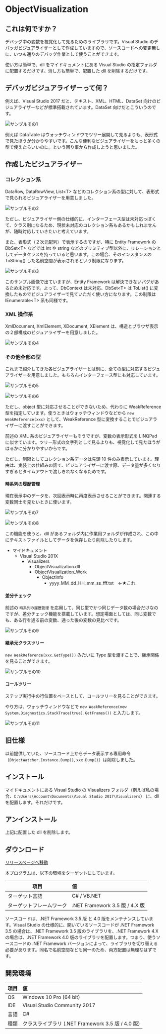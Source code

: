 ﻿
# ObjectVisualization

## これは何ですか？

デバッグ中の変数を視覚化して見るためのライブラリです。Visual Studio のデバッガビジュアライザーとして作成していますので、ソースコードへの変更無しに、いつも通りのデバッグ作業として使うことができます。

使い方は簡単で、dll をマイドキュメントにある Visual Studio の指定フォルダに配置するだけです。消し方も簡単で、配置した dll を削除するだけです。

## デバッガビジュアライザーって何？

例えば、Visual Studio 2017 だと、テキスト、XML、HTML、DataSet 向けのビジュアライザーなどが標準搭載されています。DataSet 向けだとこういうのです。

![サンプルその1](https://raw.githubusercontent.com/sutefu7/ObjectVisualization/master/docs/images/image01.png)

例えば DataTable はウォッチウィンドウでツリー展開して見るよりも、表形式で見たほうが分かりやすいです。こんな便利なビジュアライザーをもっと多くの型で使えたらいいのに。という困り事から作成しようと思いました。

## 作成したビジュアライザー

### コレクション系

DataRow, DataRowView, List&lt;T&gt; などのコレクション系の型に対して、表形式で見られるビジュアライザーを用意しました。

![サンプルその2](https://raw.githubusercontent.com/sutefu7/ObjectVisualization/master/docs/images/image02.png)

ただし、ビジュアライザー側の仕様的に、インターフェース型は未対応っぽくて、クラス別になるため、現状未対応のコレクション系もあるかもしれませんが、随時対応していきたいと考えています。

また、表形式（２次元配列）で表示するのですが、特に Entity Framework の DbSet&lt;T&gt; などでは int や string などのプリミティブ型以外に、リレーションとしてデータクラスを持っていると思います。この場合、そのインスタンスの ToString() した名前空間が表示されるという制限になります。

![サンプルその3](https://raw.githubusercontent.com/sutefu7/ObjectVisualization/master/docs/images/image03.png)

このサンプル画像で出ていますが、Entity Framework は解決できないバグがあるため未対応です。よって、DbContext は未対応、DbSet&lt;T&gt; は ToList() に変換したものでビジュアライザーで見ていただく使い方になります。この制限は IEnumerable&lt;T&gt; 系も同様です。

### XML 操作系

XmlDocument, XmlElement, XDocument, XElement は、構造とブラウザ表示の２部構成のビジュアライザーを用意しました。

![サンプルその4](https://raw.githubusercontent.com/sutefu7/ObjectVisualization/master/docs/images/image04.png)

### その他全部の型

これまで紹介してきた各ビジュアライザーとは別に、全ての型に対応するビジュアライザーを用意しました。もちろんインターフェース型にも対応しています。

![サンプルその5](https://raw.githubusercontent.com/sutefu7/ObjectVisualization/master/docs/images/image05.png)

![サンプルその6](https://raw.githubusercontent.com/sutefu7/ObjectVisualization/master/docs/images/image06.png)

ただし、object 型に対応させることができないため、代わりに WeakReference 型を指定しています。使うときはウォッチウィンドウなどから `new WeakReference(xxx)` として、WeakReference 型に変換することでビジュアライザーに渡すことができます。

前述の XML 系のビジュアライザーもそうですが、変数の表示形式を LINQPad に似せています。ツリー形式の文字列として見るよりも、視覚化して見たほうがはるかに分かりやすいからです。

ただし、制限としてコレクション系データは先頭 10 件のみ表示しています。理由は、実装上の仕組みの話で、ビジュアライザーに渡す際、データ量が多くなりすぎるとタイムアウトで渡しきれなくなるためです。

#### 時系列の履歴管理

現在表示中のデータを、次回表示時に再度表示させることができます。関連する変数同士を見たいときに使います。

![サンプルその7](https://raw.githubusercontent.com/sutefu7/ObjectVisualization/master/docs/images/image07.png)

![サンプルその8](https://raw.githubusercontent.com/sutefu7/ObjectVisualization/master/docs/images/image08.png)

この機能を使うと、dll があるフォルダ内に作業用フォルダが作成され、この中にテキストファイルとしてデータを保存したり削除したりします。

- マイドキュメント
	- Visual Studio 201X
		- Visualizers
			- ObjectVisualization.dll
			- ObjectVisualization_Work
				- ObjectInfo
					- yyyy_MM_dd_HH_mm_ss_fff.txt　←★これ


#### 差分チェック

前述の `時系列の履歴管理` を応用して、同じ型でかつ同じデータ数の場合だけなのですが、差分チェック機能を搭載しています。想定場面としては、同じ変数でも、ある行を通る前の変数、通った後の変数の見比べです。

![サンプルその9](https://raw.githubusercontent.com/sutefu7/ObjectVisualization/master/docs/images/image09.png)

#### 継承元クラスツリー

`new WeakReference(xxx.GetType())` みたいに Type 型を渡すことで、継承関係を見ることができます。

![サンプルその10](https://raw.githubusercontent.com/sutefu7/ObjectVisualization/master/docs/images/image10.png)

#### コールツリー

ステップ実行中の行位置をベースとして、コールツリーを見ることができます。

やり方は、ウォッチウィンドウなどで `new WeakReference(new System.Diagnostics.StackTrace(true).GetFrames())` と入力します。

![サンプルその11](https://raw.githubusercontent.com/sutefu7/ObjectVisualization/master/docs/images/image11.png)

## 旧仕様

以前提供していた、ソースコード上からデータ表示する専用命令（`ObjectWatcher.Instance.Dump()`, `xxx.Dump()`）は削除しました。


## インストール

マイドキュメントにある Visual Studio の Visualizers フォルダ（例えば私の場合、`C:\Users\Account\Documents\Visual Studio 2017\Visualizers`） に、dll を配置します。それだけです。

## アンインストール

上記に配置した dll を削除します。

## ダウンロード

[リリースページへ移動](https://github.com/sutefu7/ObjectVisualization/releases)

本プログラムは、以下の環境をターゲットにしています。

| 項目 | 値                                                               |
| ----- |:---------------------------------------------------- |
| ターゲット言語 | C# / VB.NET                                                       |
| ターゲットフレームワーク | .NET Framework 3.5 版 / 4.X 版 |

ソースコードは、.NET Framework 3.5 版 と 4.0 版をメンテナンスしています。Visual Studio の仕様的に、開いているソースコードが .NET Framework 3.5 の場合は、.NET Framework 3.5 版のライブラリを、.NET Framework 4.X の場合は、.NET Framework 4.0 版のライブラリを配置します。つまり、使うソースコードの .NET Framework バージョンによって、ライブラリを切り替える必要があります。同名で名前空間なども同一のため、両方配置は無理なはずです。

## 開発環境

| 項目 | 値                                                               |
| ----- |:---------------------------------------------------- |
| OS   | Windows 10 Pro (64 bit)                              |
| IDE  | Visual Studio Community 2017                     |
| 言語 | C#                                                       |
| 種類 | クラスライブラリ (.NET Framework 3.5 版 / 4.0 版) |


